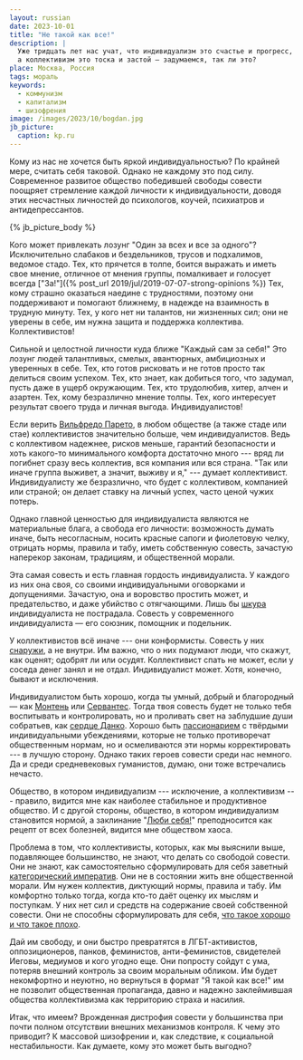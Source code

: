 ```yaml
---
layout: russian
date: 2023-10-01
title: "Не такой как все!"
description: |
  Уже тридцать лет нас учат, что индивидуализм это счастье и прогресс, 
  а коллективизм это тоска и застой — задумаемся, так ли это?
place: Москва, Россия
tags: мораль
keywords:
  - коммунизм
  - капитализм
  - шизофрения
image: /images/2023/10/bogdan.jpg
jb_picture:
  caption: kp.ru
---
```


Кому из нас не хочется быть яркой индивидуальностью? По крайней мере, считать
себя таковой. Однако не каждому это под силу. 
Современное развитое общество победившей свободы совести
поощряет стремление каждой личности к индивидуальности, доводя этих несчастных
личностей до психологов, коучей, психиатров и антидепрессантов.

<!--more-->

{% jb_picture_body %}

Кого может привлекать лозунг "Один за всех и все за одного"? Исключительно
слабаков и бездельников, трусов и подхалимов, ведомое стадо. Тех, кто прячется
в толпе, боится выражать и иметь свое мнение, отличное от мнения группы,
помалкивает и голосует всегда ["За!"]({% post_url 2019/jul/2019-07-07-strong-opinions %})
Тех, кому страшно оказаться наедине с
трудностями, поэтому они поддерживают и помогают ближнему, в надежде на
взаимность в трудную минуту. Тех, у кого нет ни талантов, ни жизненных сил; они
не уверены в себе, им нужна защита и поддержка коллектива. Коллективистов!

Сильной и целостной личности куда ближе "Каждый сам за себя!" Это лозунг людей
талантливых, смелых, авантюрных, амбициозных и уверенных в себе. Тех, кто готов
рисковать и не готов просто так делиться своим успехом. Тех, кто знает, как
добиться того, что задумал, пусть даже в ущерб окружающим. Тех, кто трудолюбив,
хитер, алчен и азартен. Тех, кому безразлично мнение толпы. Тех, кого
интересует результат своего труда и личная выгода. Индивидуалистов!

Если верить [Вильфредо Парето](https://ru.wikipedia.org/wiki/%D0%97%D0%B0%D0%BA%D0%BE%D0%BD_%D0%9F%D0%B0%D1%80%D0%B5%D1%82%D0%BE), 
в любом обществе (а также стаде или стае)
коллективистов значительно больше, чем индивидуалистов. Ведь с коллективом надежнее,
рисков меньше, гарантий безопасности и хоть какого-то минимального комфорта
достаточно много --- вряд ли погибнет сразу весь коллектив, вся компания или
вся страна. "Так или иначе группа выживет, а значит, выживу и я," --- думает
коллективист. Индивидуалисту же безразлично, что будет с коллективом, компанией
или страной; он делает ставку на личный успех, часто ценой чужих потерь.

Однако главной ценностью для индивидуалиста являются не материальные блага, а
свобода его личности: возможность думать иначе, быть несогласным, носить красные сапоги
и фиолетовую челку, отрицать нормы, правила и табу, иметь собственную
совесть, зачастую наперекор законам, традициям, и общественной морали.

Эта самая совесть и есть главная гордость индивидуалиста. 
У каждого из них она своя, со своими индивидуальными оговорками и
допущениями. Зачастую, она и воровство простить может, и предательство, и даже убийство с
отягчающими. Лишь бы 
[шкура](https://vk.com/@marxist_union-individualizm-ili-kollektivizm) индивидуалиста
не пострадала. Совесть у современного индивидуалиста — его союзник, помощник и
подельник.

У коллективистов всё иначе --- они конформисты. Совесть у них 
[снаружи](https://ru.wikipedia.org/wiki/%D0%9A%D0%BE%D0%BD%D1%84%D0%BE%D1%80%D0%BC%D0%BD%D0%BE%D1%81%D1%82%D1%8C),
а не внутри. Им важно, что о них подумают люди, что скажут, как оценят; одобрят
ли или осудят. Коллективист спать не может, если у соседа денег занял и не
отдал. Индивидуалист может. Хотя, конечно, бывают и исключения.

Индивидуалистом быть хорошо, когда ты умный, добрый и благородный — как 
[Монтень](https://ru.wikipedia.org/wiki/%D0%9C%D0%BE%D0%BD%D1%82%D0%B5%D0%BD%D1%8C,_%D0%9C%D0%B8%D1%88%D0%B5%D0%BB%D1%8C_%D0%B4%D0%B5)
или 
[Сервантес](https://ru.wikipedia.org/wiki/%D0%A1%D0%B5%D1%80%D0%B2%D0%B0%D0%BD%D1%82%D0%B5%D1%81,_%D0%9C%D0%B8%D0%B3%D0%B5%D0%BB%D1%8C_%D0%B4%D0%B5). 
Тогда твоя совесть будет не только тебя воспитывать и
контролировать, но и проливать свет на заблудшие души собратьев, как 
[сердце Данко](https://ru.wikipedia.org/wiki/%D0%94%D0%B0%D0%BD%D0%BA%D0%BE). 
Хорошо быть [пассионарием](https://ru.wikipedia.org/wiki/%D0%9F%D0%B0%D1%81%D1%81%D0%B8%D0%BE%D0%BD%D0%B0%D1%80%D0%B8%D0%B8) 
с твёрдыми индивидуальными убеждениями, которые
не только противоречат общественным нормам, но и осмеливаются эти нормы
корректировать --- в лучшую сторону. Однако таких героев совести среди нас немного.
Да и среди средневековых гуманистов, думаю, они тоже встречались нечасто.

Общество, в котором индивидуализм --- исключение, а коллективизм --- правило,
видится мне как наиболее стабильное и продуктивное общество. И с другой
стороны, общество, в котором индивидуализм становится нормой, а
заклинание "[Люби себя!](https://www.elle.ru/otnosheniya/psikho/8-sovetov-iz-knigi-lyubi-sebya-slovno-ot-etogo-zavisit-vsya-tvoya-zhizn/)" 
преподносится как рецепт от всех болезней, видится мне обществом хаоса.

Проблема в том, что коллективисты, которых, как мы выяснили выше, подавляющее большинство, не знают,
что делать со свободой совести. Они не знают, как самостоятельно сформулировать
для себя заветный [категорический императив](https://ru.wikipedia.org/wiki/%D0%9A%D0%B0%D1%82%D0%B5%D0%B3%D0%BE%D1%80%D0%B8%D1%87%D0%B5%D1%81%D0%BA%D0%B8%D0%B9_%D0%B8%D0%BC%D0%BF%D0%B5%D1%80%D0%B0%D1%82%D0%B8%D0%B2). 
Они не в состоянии жить вне общественной морали. 
Им нужен коллектив, диктующий нормы, правила и табу. 
Им комфортно только тогда, когда кто-то даёт оценку их мыслям и поступкам. 
У них нет сил и средств на содержание своей собственной совести. 
Они не способны сформулировать
для себя, [что такое хорошо и что такое плохо](https://ru.wikisource.org/wiki/%D0%A7%D1%82%D0%BE_%D1%82%D0%B0%D0%BA%D0%BE%D0%B5_%D1%85%D0%BE%D1%80%D0%BE%D1%88%D0%BE_%D0%B8_%D1%87%D1%82%D0%BE_%D1%82%D0%B0%D0%BA%D0%BE%D0%B5_%D0%BF%D0%BB%D0%BE%D1%85%D0%BE_%28%D0%9C%D0%B0%D1%8F%D0%BA%D0%BE%D0%B2%D1%81%D0%BA%D0%B8%D0%B9%29).

Дай им свободу, и они быстро превратятся в ЛГБТ-активистов, оппозиционеров,
панков, феминистов, анти-феминистов, свидетелей Иеговы, медиумов и кого угодно еще. 
Они попросту сойдут с ума, потеряв внешний контроль за своим моральным обликом. 
Им будет некомфортно и неуютно, но вернуться в формат "Я такой как все!" им не позволит 
общественная пропаганда, давно и надежно заклеймившая общества коллективизма
как территорию страха и насилия.

Итак, что имеем? Врожденная дистрофия совести у большинства 
при почти полном отсутствии внешних механизмов контроля. К чему это приводит?
К массовой шизофрении и, как следствие, к социальной нестабильности.
Как думаете, кому это может быть выгодно?

